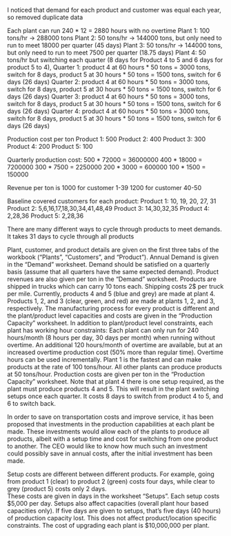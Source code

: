 I noticed that demand for each product and customer was equal each year, so removed duplicate data

Each plant can run 240 * 12 = 2880 hours with no overtime
Plant 1: 100 tons/hr -> 288000 tons
Plant 2: 50 tons/hr -> 144000 tons, but only need to run to meet 18000 per quarter (45 days)
Plant 3: 50 tons/hr -> 144000 tons, but only need to run to meet 7500 per quarter (18.75 days)
Plant 4: 50 tons/hr but switching each quarter (8 days for Product 4 to 5 and 6 days for product 5 to 4),
Quarter 1: product 4 at 60 hours * 50 tons = 3000 tons, switch for 8 days, product 5 at 30 hours * 50 tons = 1500 tons, switch for 6 days (26 days)
Quarter 2: product 4 at 60 hours * 50 tons = 3000 tons, switch for 8 days, product 5 at 30 hours * 50 tons = 1500 tons, switch for 6 days (26 days)
Quarter 3: product 4 at 60 hours * 50 tons = 3000 tons, switch for 8 days, product 5 at 30 hours * 50 tons = 1500 tons, switch for 6 days (26 days)
Quarter 4: product 4 at 60 hours * 50 tons = 3000 tons, switch for 8 days, product 5 at 30 hours * 50 tons = 1500 tons, switch for 6 days (26 days)

Production cost per ton
Product 1: 500
Product 2: 400
Product 3: 300
Product 4: 200
Product 5: 100

Quarterly production cost:
500 * 72000 = 36000000
400 * 18000 = 7200000
300 * 7500 = 2250000
200 * 3000 = 600000
100 * 1500 = 150000

Revenue per ton is 1000 for customer 1-39
1200 for customer 40-50

Baseline covered customers for each product:
Product 1: 10, 19, 20, 27, 31
Product 2: 5,6,16,17,18,30,34,41,48,49
Product 3: 14,30,32,35
Product 4: 2,28,36
Product 5: 2,28,36

There are many different ways to cycle through products to meet demands. It takes 31 days to cycle through all products

Plant, customer, and product details are given on the first three tabs of the workbook (“Plants”, “Customers”, and “Product”).
Annual Demand is given in the “Demand” worksheet.  Demand should be satisfied on a quarterly basis (assume that all quarters have the same expected demand).
Product revenues are also given per ton in the “Demand” worksheet. 
Products are shipped in trucks which can carry 10 tons each.  Shipping costs 2$ per truck per mile.
Currently, products 4 and 5 (blue and grey) are made at plant 4.  Products 1, 2, and 3 (clear, green, and red) are made at plants 1, 2, and 3, respectively.
The manufacturing process for every product is different and the plant/product level capacities and costs are given in the “Production Capacity” worksheet.
In addition to plant/product level constraints, each plant has working hour constraints:
Each plant can only run for 240 hours/month (8 hours per day, 30 days per month) when running without overtime. 
An additional 120 hours/month of overtime are available, but at an increased overtime production cost (50% more than regular time). Overtime hours can be used incrementally.
Plant 1 is the fastest and can make products at the rate of 100 tons/hour. 
All other plants can produce products at 50 tons/hour.
Production costs are given per ton in the “Production Capacity” worksheet.
Note that at plant 4 there is one setup required, as the plant must produce products 4 and 5. This will result in the plant switching setups once each quarter. It costs 8 days to switch from product 4 to 5, and 6 to switch back.

In order to save on transportation costs and improve service, it has been proposed that investments in the production capabilities at each plant be made.  These investments would allow each of the plants to produce all products, albeit with a setup time and cost for switching from one product to another.  The CEO would like to know how much such an investment could possibly save in annual costs, after the initial investment has been made.  

Setup costs are different between different products. 
For example, going from product 1 (clear) to product 2 (green) costs four days, while clear to grey (product 5) costs only 2 days.  
These costs are given in days in the worksheet “Setups”.  Each setup costs $5,000 per day.
Setups also affect capacities (overall plant hour based capacities only).  If five days are given to setups, that’s five days (40 hours) of production capacity lost.
This does not affect product/location specific constraints.
The cost of upgrading each plant is $10,000,000 per plant.
